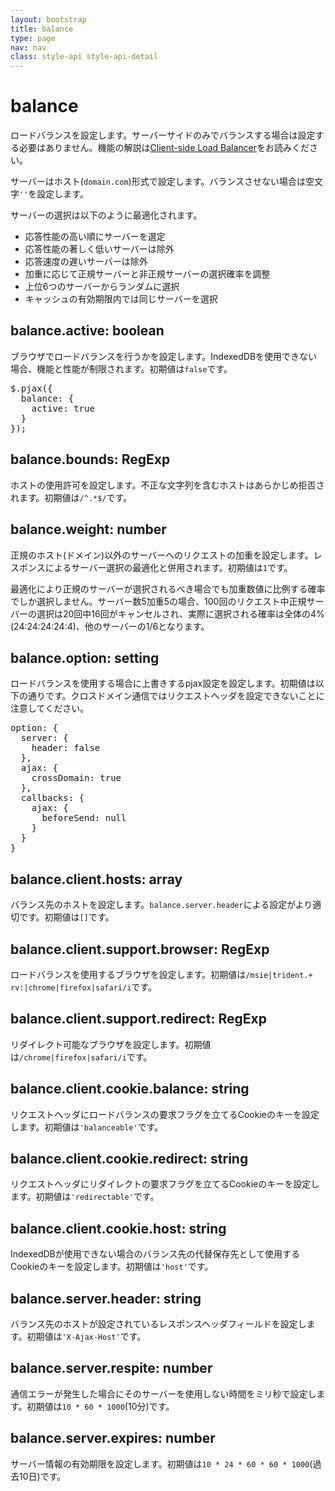 ```yaml
---
layout: bootstrap
title: balance
type: page
nav: nav
class: style-api style-api-detail
---
```


# balance
ロードバランスを設定します。サーバーサイドのみでバランスする場合は設定する必要はありません。機能の解説は[Client-side Load Balancer](client-side-load-balancer/)をお読みください。

サーバーはホスト(`domain.com`)形式で設定します。バランスさせない場合は空文字`''`を設定します。

サーバーの選択は以下のように最適化されます。

* 応答性能の高い順にサーバーを選定
* 応答性能の著しく低いサーバーは除外
* 応答速度の遅いサーバーは除外
* 加重に応じて正規サーバーと非正規サーバーの選択確率を調整
* 上位6つのサーバーからランダムに選択
* キャッシュの有効期限内では同じサーバーを選択

## balance.active: boolean
ブラウザでロードバランスを行うかを設定します。IndexedDBを使用できない場合、機能と性能が制限されます。初期値は`false`です。

<pre class="sh brush: js;">
$.pjax({
  balance: {
    active: true
  }
});
</pre>

## balance.bounds: RegExp
ホストの使用許可を設定します。不正な文字列を含むホストはあらかじめ拒否されます。初期値は`/^.*$/`です。

## balance.weight: number
正規のホスト(ドメイン)以外のサーバーへのリクエストの加重を設定します。レスポンスによるサーバー選択の最適化と併用されます。初期値は`1`です。

最適化により正規のサーバーが選択されるべき場合でも加重数値に比例する確率でしか選択しません。サーバー数5加重5の場合、100回のリクエスト中正規サーバーの選択は20回中16回がキャンセルされ、実際に選択される確率は全体の4%(24:24:24:24:4)、他のサーバーの1/6となります。

## balance.option: setting
ロードバランスを使用する場合に上書きするpjax設定を設定します。初期値は以下の通りです。クロスドメイン通信ではリクエストヘッダを設定できないことに注意してください。

<pre class="sh brush: js;">
option: {
  server: {
    header: false
  },
  ajax: {
    crossDomain: true
  },
  callbacks: {
    ajax: {
      beforeSend: null
    }
  }
}
</pre>

## balance.client.hosts: array
バランス先のホストを設定します。`balance.server.header`による設定がより適切です。初期値は`[]`です。

## balance.client.support.browser: RegExp
ロードバランスを使用するブラウザを設定します。初期値は`/msie|trident.+ rv:|chrome|firefox|safari/i`です。

## balance.client.support.redirect: RegExp
リダイレクト可能なブラウザを設定します。初期値は`/chrome|firefox|safari/i`です。

## balance.client.cookie.balance: string
リクエストヘッダにロードバランスの要求フラグを立てるCookieのキーを設定します。初期値は`'balanceable'`です。

## balance.client.cookie.redirect: string
リクエストヘッダにリダイレクトの要求フラグを立てるCookieのキーを設定します。初期値は`'redirectable'`です。

## balance.client.cookie.host: string
IndexedDBが使用できない場合のバランス先の代替保存先として使用するCookieのキーを設定します。初期値は`'host'`です。

## balance.server.header: string
バランス先のホストが設定されているレスポンスヘッダフィールドを設定します。初期値は`'X-Ajax-Host'`です。

## balance.server.respite: number
通信エラーが発生した場合にそのサーバーを使用しない時間をミリ秒で設定します。初期値は`10 * 60 * 1000`(10分)です。

## balance.server.expires: number
サーバー情報の有効期限を設定します。初期値は`10 * 24 * 60 * 60 * 1000`(過去10日)です。
